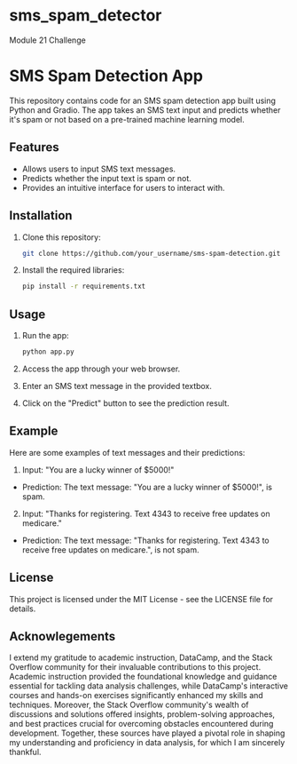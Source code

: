 # sms_spam_detector
Module 21 Challenge

# SMS Spam Detection App

This repository contains code for an SMS spam detection app built using Python and Gradio. The app takes an SMS text input and predicts whether it's spam or not based on a pre-trained machine learning model.

## Features

- Allows users to input SMS text messages.
- Predicts whether the input text is spam or not.
- Provides an intuitive interface for users to interact with.

## Installation

1. Clone this repository:

   ```bash
   git clone https://github.com/your_username/sms-spam-detection.git

2. Install the required libraries:

    ```bash
    pip install -r requirements.txt

## Usage

1. Run the app:

    ```bash
    python app.py

2. Access the app through your web browser.

3. Enter an SMS text message in the provided textbox.

4. Click on the "Predict" button to see the prediction result.

## Example

Here are some examples of text messages and their predictions:
1. Input: "You are a lucky winner of $5000!"
- Prediction: The text message: "You are a lucky winner of $5000!", is spam.

2. Input: "Thanks for registering. Text 4343 to receive free updates on medicare."
- Prediction: The text message: "Thanks for registering. Text 4343 to receive free updates on medicare.", is not spam.

## License

This project is licensed under the MIT License - see the LICENSE file for details.

## Acknowlegements

I extend my gratitude to academic instruction, DataCamp, and the Stack Overflow community for their invaluable contributions to this project. Academic instruction provided the foundational knowledge and guidance essential for tackling data analysis challenges, while DataCamp's interactive courses and hands-on exercises significantly enhanced my skills and techniques. Moreover, the Stack Overflow community's wealth of discussions and solutions offered insights, problem-solving approaches, and best practices crucial for overcoming obstacles encountered during development. Together, these sources have played a pivotal role in shaping my understanding and proficiency in data analysis, for which I am sincerely thankful.